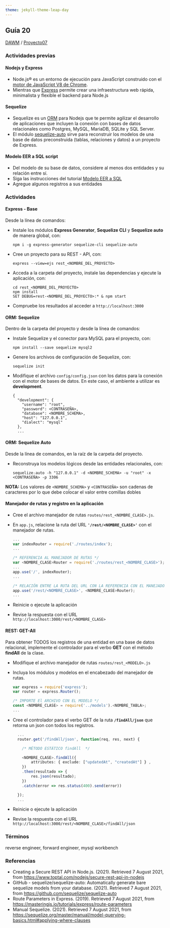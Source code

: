 ```yaml
---
theme: jekyll-theme-leap-day
---
```


## Guía 20

[DAWM](/DAWM/) / [Proyecto07](/DAWM/proyectos/2023/proyecto07)

### Actividades previas

#### Nodejs y Express

* Node.js® es un entorno de ejecución para JavaScript construido con el [motor de JavaScript V8 de Chrome](https://v8.dev/ "https://v8.dev/"). 
* Mientras que [Express](https://expressjs.com/es/) permite crear una infraestructura web rápida, minimalista y flexible el backend para Node.js

#### Sequelize

* Sequelize es un [ORM](https://www2.deloitte.com/es/es/pages/technology/articles/que-es-orm.html) para Nodejs que te permite agilizar el desarrollo de aplicaciones que incluyen la conexión con bases de datos relacionales como Postgres, MySQL, MariaDB, SQLite y SQL Server.
* El módulo [sequelize-auto](https://www.npmjs.com/package/sequelize-auto) sirve para reconstruir los modelos de una base de datos preconstruida (tablas, relaciones y datos) a un proyecto de Express.

#### Modelo EER a SQL script

* Del modelo de su base de datos, considere al menos dos entidades y su relación entre sí. 
* Siga las instrucciones del tutorial [Modelo EER a SQL](/DAWM/tutoriales/modeloeer_sql)
* Agregue algunos registros a sus entidades


### Actividades

#### Express - Base

Desde la línea de comandos:

* Instale los módulos **Express Generator**, **Sequelize CLI** y **Sequelize auto** de manera global, con:

	```
	npm i -g express-generator sequelize-cli sequelize-auto
	```

* Cree un proyecto para su REST - API, con: 

	```
	express --view=ejs rest_<NOMBRE_DEL_PROYECTO>
	```

* Acceda a la carpeta del proyecto, instale las dependencias y ejecute la aplicación, con:

	```
	cd rest_<NOMBRE_DEL_PROYECTO>
	npm install
	SET DEBUG=rest-<NOMBRE_DEL_PROYECTO>:* & npm start
	```

* Compruebe los resultados al acceder a `http://localhost:3000`

#### ORM: Sequelize

Dentro de la carpeta del proyecto y desde la línea de comandos:

* Instale Sequelize y el conector para MySQL para el proyecto, con: 

	```
	npm install --save sequelize mysql2
	```

* Genere los archivos de configuración de Sequelize, con: 

	```
	sequelize init
	```  

* Modifique el archivo `config/config.json` con los datos para la conexión con el motor de bases de datos. En este caso, el ambiente a utilizar es **development**.

	```
	{
	  "development": {
	    "username": "root",
	    "password": <CONTRASEÑA>,
	    "database": <NOMBRE_SCHEMA>,
	    "host": "127.0.0.1",
	    "dialect": "mysql"
	  },
	  ...
	```

#### ORM: Sequelize Auto

Desde la línea de comandos, en la raíz de la carpeta del proyecto.

* Reconstruya los modelos lógicos desde las entidades relacionales, con: 

	```
	sequelize-auto -h "127.0.0.1" -d <NOMBRE_SCHEMA> -u "root" -x <CONTRASEÑA> -p 3306
	```

**NOTA:** Los valores de `<NOMBRE_SCHEMA>` y `<CONTRASEÑA>` son cadenas de caracteres por lo que debe colocar el valor entre comillas dobles

#### Manejador de rutas y registro en la aplicación

* Cree el archivo manejador de rutas `routes/rest_<NOMBRE_CLASE>.js`. 
* En `app.js`, relacione la ruta del URL **`'/rest/<NOMBRE_CLASE>'`** con el manejador de rutas.

	```typescript
	...
	var indexRouter = require('./routes/index');
	...
	
	/* REFERENCIA AL MANEJADOR DE RUTAS */
	var <NOMBRE_CLASE>Router = require('./routes/rest_<NOMBRE_CLASE>');
	...
	app.use('/', indexRouter);
	...
	
	/* RELACIÓN ENTRE LA RUTA DEL URL CON LA REFERENCIA CON EL MANEJADOR DE RUTAS */
	app.use('/rest/<NOMBRE_CLASE>', <NOMBRE_CLASE>Router);
	...
	``` 

* Reinicie o ejecute la aplicación

* Revise la respuesta con el URL `http://localhost:3000/rest/<NOMBRE_CLASE>`

#### REST: GET-All

Para obtener TODOS los registros de una entidad en una base de datos relacional, implemente el controlador para el verbo **GET** con el método **findAll** de la clase.

* Modifique el archivo manejador de rutas `routes/rest_<MODELO>.js`

* Incluya los módulos y modelos en el encabezado del manejador de rutas.

	```typescript
	var express = require('express');
	var router = express.Router();

	/* IMPORTE El ARCHIVO CON EL MODELO */
	const <NOMBRE_CLASE> = require('../models').<NOMBRE_TABLA>;
	...
	```

* Cree el controlador para el verbo GET de la ruta **`/findAll/json`** que retorna un json con todos los registros.

	```typescript
	  ...
	  router.get('/findAll/json', function(req, res, next) {  

	  	/* MÉTODO ESTÁTICO findAll  */

	    <NOMBRE_CLASE>.findAll({  
	        attributes: { exclude: ["updatedAt", "createdAt"] } ,
	    })  
	    .then(resultado => {  
	        res.json(resultado);  
	    })  
	    .catch(error => res.status(400).send(error)) 

	  });
	  ...
	```

* Reinicie o ejecute la aplicación

* Revise la respuesta con el URL `http://localhost:3000/rest/<NOMBRE_CLASE>/findAll/json`

### Términos

reverse engineer, forward engineer, mysql workbench

### Referencias

* Creating a Secure REST API in Node.js. (2021). Retrieved 7 August 2021, from https://www.toptal.com/nodejs/secure-rest-api-in-nodejs 
* GitHub - sequelize/sequelize-auto: Automatically generate bare sequelize models from your database. (2021). Retrieved 7 August 2021, from https://github.com/sequelize/sequelize-auto 
* Route Parameters in Express. (2019). Retrieved 7 August 2021, from https://masteringjs.io/tutorials/express/route-parameters
* Manual Sequelize. (2021). Retrieved 7 August 2021, from https://sequelize.org/master/manual/model-querying-basics.html#applying-where-clauses